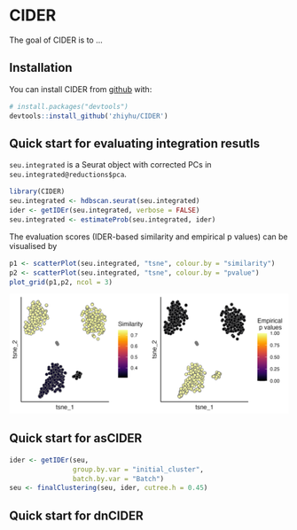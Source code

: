 
<!-- README.md is generated from README.Rmd. Please edit that file -->
# CIDER

<!-- badges: start -->
<!-- badges: end -->
The goal of CIDER is to ...

## Installation

You can install CIDER from [github](https://github.com/zhiyhu/CIDER/) with:

``` r
# install.packages("devtools")
devtools::install_github('zhiyhu/CIDER')
```

## Quick start for evaluating integration resutls

`seu.integrated` is a Seurat object with corrected PCs in `seu.integrated@reductions$pca`.

``` r
library(CIDER)
seu.integrated <- hdbscan.seurat(seu.integrated)
ider <- getIDEr(seu.integrated, verbose = FALSE)
seu.integrated <- estimateProb(seu.integrated, ider)
```

The evaluation scores (IDER-based similarity and empirical p values) can be visualised by

``` r
p1 <- scatterPlot(seu.integrated, "tsne", colour.by = "similarity")
p2 <- scatterPlot(seu.integrated, "tsne", colour.by = "pvalue") 
plot_grid(p1,p2, ncol = 3)
```

![](man/figures/evaluation_scatterplot.png)

## Quick start for asCIDER

``` r
ider <- getIDEr(seu, 
                group.by.var = "initial_cluster",
                batch.by.var = "Batch")
seu <- finalClustering(seu, ider, cutree.h = 0.45)
```

## Quick start for dnCIDER

<!--- You'll still need to render `README.Rmd` regularly, to keep `README.md` up-to-date. `devtools::build_readme()` is handy for this. You could also use GitHub Actions to re-render `README.Rmd` every time you push. An example workflow can be found here: <https://github.com/r-lib/actions/tree/master/examples>.--->
